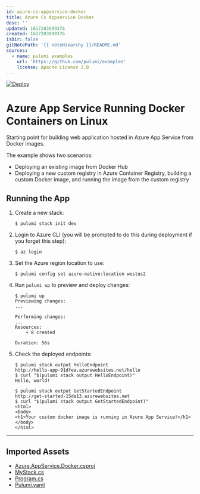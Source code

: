 ```yaml
---
id: azure-cs-appservice-docker
title: Azure Cs Appservice Docker
desc: ''
updated: 1617203999376
created: 1617203999376
isDir: false
gitNotePath: '{{ noteHiearchy }}/README.md'
sources:
  - name: pulumi examples
    url: 'https://github.com/pulumi/examples'
    license: Apache License 2.0
---
```

[![Deploy](https://get.pulumi.com/new/button.svg)](https://app.pulumi.com/new)

# Azure App Service Running Docker Containers on Linux

Starting point for building web application hosted in Azure App Service from Docker images.

The example shows two scenarios:

- Deploying an existing image from Docker Hub
- Deploying a new custom registry in Azure Container Registry, building a custom Docker image, and running the image from the custom registry

## Running the App

1. Create a new stack:

   ```
   $ pulumi stack init dev
   ```

2. Login to Azure CLI (you will be prompted to do this during deployment if you forget this step):

   ```
   $ az login
   ```

3. Set the Azure region location to use:

   ```
   $ pulumi config set azure-native:location westus2
   ```

4. Run `pulumi up` to preview and deploy changes:

   ```
   $ pulumi up
   Previewing changes:
   ...

   Performing changes:
   ...
   Resources:
       + 8 created

   Duration: 56s
   ```

5. Check the deployed endpoints:

   ```
   $ pulumi stack output HelloEndpoint
   http://hello-app-91dfea.azurewebsites.net/hello
   $ curl "$(pulumi stack output HelloEndpoint)"
   Hello, world!

   $ pulumi stack output GetStartedEndpoint
   http://get-started-15da13.azurewebsites.net
   $ curl "$(pulumi stack output GetStartedEndpoint)"
   <html>
   <body>
   <h1>Your custom docker image is running in Azure App Service!</h1>
   </body>
   </html>
   ```

* * *

## Imported Assets

- [Azure.AppService.Docker.csproj](/assets/azure-appservice.csproj)
- [MyStack.cs](/assets/mystack.cs)
- [Program.cs](/assets/program.cs)
- [Pulumi.yaml](/assets/pulumi.yaml)

